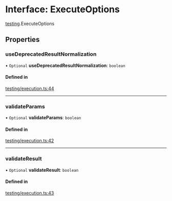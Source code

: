 # Interface: ExecuteOptions

[testing](../modules/testing.md).ExecuteOptions

## Properties

### useDeprecatedResultNormalization

• `Optional` **useDeprecatedResultNormalization**: `boolean`

#### Defined in

[testing/execution.ts:44](https://github.com/coda/packs-sdk/blob/main/testing/execution.ts#L44)

___

### validateParams

• `Optional` **validateParams**: `boolean`

#### Defined in

[testing/execution.ts:42](https://github.com/coda/packs-sdk/blob/main/testing/execution.ts#L42)

___

### validateResult

• `Optional` **validateResult**: `boolean`

#### Defined in

[testing/execution.ts:43](https://github.com/coda/packs-sdk/blob/main/testing/execution.ts#L43)

